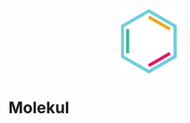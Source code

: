 <p align="center">
  <img height="120" width="120" src="https://raw.githubusercontent.com/stojanovic/molekul/master/molekul.png">
</p>

# Molekul

